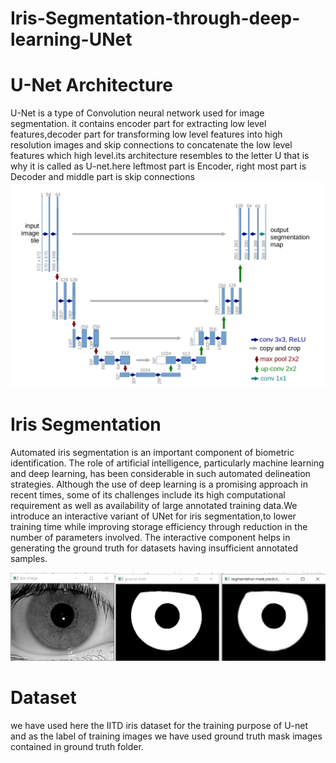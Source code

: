 # Iris-Segmentation-through-deep-learning-UNet
# U-Net Architecture
U-Net is a type of Convolution neural network  used for image segmentation. it contains encoder part for extracting low level features,decoder part for transforming low level features into high resolution images and skip connections to concatenate the low level features which high level.its architecture resembles to the letter U that is why it is called as U-net.here leftmost part is Encoder, right most part is Decoder and middle part is skip connections
![image](https://github.com/naveen-purohit/Iris-Segmentation-through-deep-learning-UNet/blob/main/unet%20architecture.png)
# Iris Segmentation
Automated iris segmentation is an important component of biometric identification. The role of artificial intelligence, particularly machine learning and deep learning, has been considerable in such automated delineation strategies. Although the use of deep learning is a promising approach in recent times, some of its challenges include its high computational requirement as well as availability of large annotated training data.We introduce an interactive variant of UNet for iris segmentation,to lower training time while improving storage efficiency through reduction in the number of parameters involved. The interactive component helps in generating the ground truth for datasets having insufficient annotated samples.

![image](https://github.com/naveen-purohit/Iris-Segmentation-through-deep-learning-UNet/blob/main/Screenshot%20(5).png)
# Dataset
 we have used here the IITD  iris dataset for the training purpose of U-net and as the label of training images we have used ground truth mask images contained in ground truth folder.
